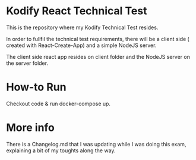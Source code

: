 # Kodify React Technical Test

This is the repository where my Kodify Technical Test resides.

In order to fullfil the technical test requirements, there will be a client side ( created with React-Create-App) and a simple NodeJS server.

The client side react app resides on client folder and the NodeJS server on the server folder.

# How-to Run

Checkout code & run docker-compose up.

# More info

There is a Changelog.md that I was updating while I was doing this exam, explaining a bit of my toughts along the way.

